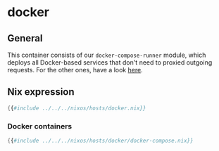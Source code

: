 # docker

## General

This container consists of our `docker-compose-runner` module, which deploys all Docker-based services that don't need to proxied outgoing requests. For the other ones, have a look [here](./docker-proxied.md).

## Nix expression

```nix
{{#include ../../../nixos/hosts/docker.nix}}
```

### Docker containers

```nix
{{#include ../../../nixos/hosts/docker/docker-compose.nix}}
```
